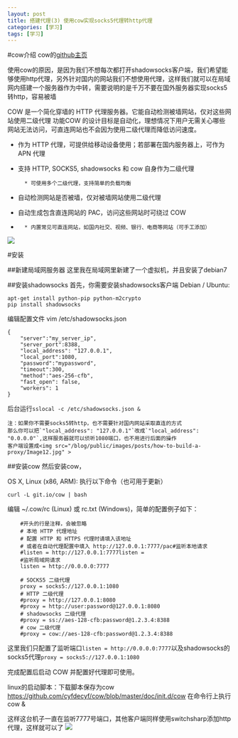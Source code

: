 ```yaml
---
layout: post
title: 搭建代理(3) 使用cow实现socks5代理转http代理
categories: [学习]
tags: [学习]
---
```



#cow介绍
cow的[github主页]( https://github.com/cyfdecyf/cow)

使用cow的原因，是因为我们不想每次都打开shadowsocks客户端，我们希望能够使用http代理，另外针对国内的网站我们不想使用代理，这样我们就可以在局域网内搭建一个服务器作为中转，需要说明的是千万不要在国外服务器实现socks5转http，容易被墙


COW 是一个简化穿墙的 HTTP 代理服务器。它能自动检测被墙网站，仅对这些网站使用二级代理
功能COW 的设计目标是自动化，理想情况下用户无需关心哪些网站无法访问，可直连网站也不会因为使用二级代理而降低访问速度。

*	 作为 HTTP 代理，可提供给移动设备使用；若部署在国内服务器上，可作为 APN 代理
* 支持 HTTP, SOCKS5, shadowsocks 和 cow 自身作为二级代理

		* 可使用多个二级代理，支持简单的负载均衡

* 自动检测网站是否被墙，仅对被墙网站使用二级代理
* 自动生成包含直连网站的 PAC，访问这些网站时可绕过 COW
* 
		* 内置常见可直连网站，如国内社交、视频、银行、电商等网站（可手工添加）

<img src="/blog/public/images/posts/how-to-build-a-proxy/Image12.png" >

#安装

##新建局域网服务器
这里我在局域网里新建了一个虚拟机，并且安装了debian7

##安装shadowsocks
首先，你需要安装shadowsocks客户端
Debian / Ubuntu:

	apt-get install python-pip python-m2crypto
	pip install shadowsocks

编辑配置文件 vim /etc/shadowsocks.json

	{
	    "server":"my_server_ip",
	    "server_port":8388,
	    "local_address": "127.0.0.1",
	    "local_port":1080,
	    "password":"mypassword",
	    "timeout":300,
	    "method":"aes-256-cfb",
	    "fast_open": false,
	    "workers": 1
	}


后台运行`sslocal -c /etc/shadowsocks.json &`

	注：如果你不需要socks5转http，也不需要针对国内网站采取直连的方式
	那么你可以把`"local_address": "127.0.0.1"`改成`"local_address": "0.0.0.0"`,这样服务器就可以侦听1080端口，也不用进行后面的操作
	客户端设置成<img src="/blog/public/images/posts/how-to-build-a-proxy/Image12.jpg" >

##安装cow
然后安装cow，

OS X, Linux (x86, ARM): 执行以下命令（也可用于更新）

`curl -L git.io/cow | bash`


编辑 ~/.cow/rc (Linux) 或 rc.txt (Windows)，简单的配置例子如下：

		#开头的行是注释，会被忽略
		# 本地 HTTP 代理地址
		# 配置 HTTP 和 HTTPS 代理时请填入该地址
		# 或者在自动代理配置中填入 http://127.0.0.1:7777/pac#监听本地请求
		#listen = http://127.0.0.1:7777listen =
		#监听局域网请求
		listen = http://0.0.0.0:7777
		
		# SOCKS5 二级代理
		proxy = socks5://127.0.0.1:1080
		# HTTP 二级代理
		#proxy = http://127.0.0.1:8080
		#proxy = http://user:password@127.0.0.1:8080
		# shadowsocks 二级代理
		#proxy = ss://aes-128-cfb:password@1.2.3.4:8388
		# cow 二级代理
	    #proxy = cow://aes-128-cfb:password@1.2.3.4:8388

这里我们只配置了监听端口`listen = http://0.0.0.0:7777`以及shadowsocks的socks5代理`proxy = socks5://127.0.0.1:1080`

完成配置后启动 COW 并配置好代理即可使用。

linux的启动脚本：下载脚本保存为cow https://github.com/cyfdecyf/cow/blob/master/doc/init.d/cow
在命令行上执行 cow &

这样这台机子一直在监听7777号端口，其他客户端同样使用switchsharp添加http代理，这样就可以了
<img src="/blog/public/images/posts/how-to-build-a-proxy/Image13.png" >


